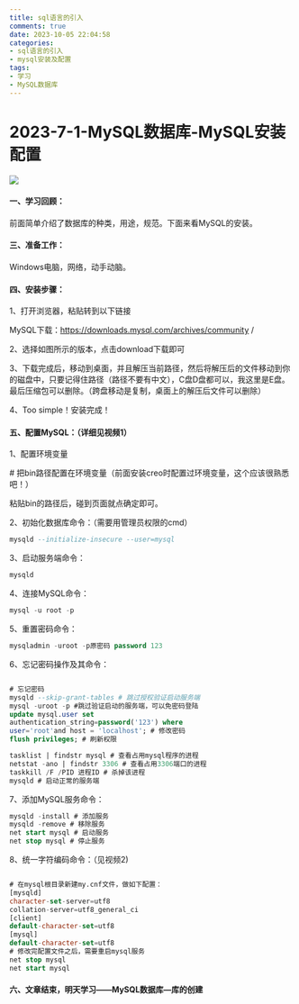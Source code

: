 ```yaml
---
title: sql语言的引入
comments: true
date: 2023-10-05 22:04:58
categories:
- sql语言的引入
- mysql安装及配置
tags:
- 学习
- MySQL数据库
---
```

# 2023-7-1-MySQL数据库-MySQL安装配置

![](https://cdn.pixabay.com/photo/2023/09/29/07/49/grassland-8283155_1280.jpg)

<!-- more -->

#### 一、学习回顾：

前面简单介绍了数据库的种类，用途，规范。下面来看MySQL的安装。

#### 三、准备工作：

Windows电脑，网络，动手动脑。

#### 四、安装步骤：

1、打开浏览器，粘贴转到以下链接

MySQL下载：https://downloads.mysql.com/archives/community /

2、选择如图所示的版本，点击download下载即可

3、下载完成后，移动到桌面，并且解压当前路径，然后将解压后的文件移动到你的磁盘中，只要记得住路径（路径不要有中文），C盘D盘都可以，我这里是E盘。最后压缩包可以删除。（跨盘移动是复制，桌面上的解压后文件可以删除）

4、Too simple！安装完成！

#### 五、配置MySQL：（详细见视频1）

1、配置环境变量

\# 把bin路径配置在环境变量（前面安装creo时配置过环境变量，这个应该很熟悉吧！）

粘贴bin的路径后，碰到页面就点确定即可。

2、初始化数据库命令：（需要用管理员权限的cmd）

```sql
mysqld --initialize-insecure --user=mysql
```

3、启动服务端命令：

```sql
mysqld
```

4、连接MySQL命令：

```sql
mysql -u root -p
```

5、重置密码命令：

```sql
mysqladmin -uroot -p原密码 password 123
```

6、忘记密码操作及其命令：

```sql

# 忘记密码
mysqld --skip-grant-tables # 跳过授权验证启动服务端
mysql -uroot -p #跳过验证启动的服务端，可以免密码登陆
update mysql.user set
authentication_string=password('123') where
user='root'and host = 'localhost'; # 修改密码
flush privileges; # 刷新权限

tasklist | findstr mysql # 查看占⽤mysql程序的进程
netstat -ano | findstr 3306 # 查看占⽤3306端⼝的进程
taskkill /F /PID 进程ID # 杀掉该进程
mysqld # 启动正常的服务端

```

7、添加MySQL服务命令：

```sql
mysqld -install # 添加服务
mysqld -remove # 移除服务
net start mysql # 启动服务
net stop mysql # 停⽌服务
```

8、统一字符编码命令：（见视频2)

```sql

# 在mysql根⽬录新建my.cnf⽂件，做如下配置：
[mysqld]
character-set-server=utf8
collation-server=utf8_general_ci
[client]
default-character-set=utf8
[mysql]
default-character-set=utf8
# 修改完配置⽂件之后，需要重启mysql服务
net stop mysql
net start mysql
```

#### 六、文章结束，明天学习——MySQL数据库—库的创建



